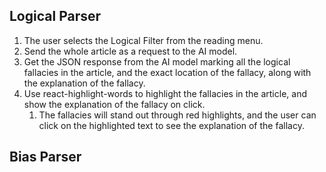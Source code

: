## Logical Parser

1. The user selects the Logical Filter from the reading menu.
2. Send the whole article as a request to the AI model.
3. Get the JSON response from the AI model marking all the logical fallacies in the article, and the exact location of the fallacy, along with the explanation of the fallacy.
4. Use react-highlight-words to highlight the fallacies in the article, and show the explanation of the fallacy on click.
   1. The fallacies will stand out through red highlights, and the user can click on the highlighted text to see the explanation of the fallacy. 

## Bias Parser

